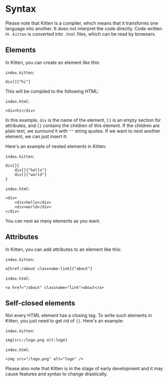 # Syntax

Please note that Kitten is a compiler, which means that it transforms one language into another. It does not interpret the code directly. Code written in `.kitten` is converted into `.html` files, which can be read by browsers.

## Elements

In Kitten, you can create an element like this:

`index.kitten`:

```
div[]{"hi"}
```

This will be compiled to the following HTML:

`index.html`:

```
<div>hi</div>
```

In this example, `div` is the name of the element, `[]` is an empty section for attributes, and `{}` contains the children of this element. If the children are plain text, we surround it with `""` string quotes. If we want to nest another element, we can just insert it:

Here's an example of nested elements in Kitten:

`index.kitten`:

```
div[]{
    div[]{"hello"}
    div[]{"world"}
}
```

`index.html`:

```
<div>
    <div>hello</div>
    <div>world</div>
</div>
```

You can nest as many elements as you want.

## Attributes

In Kitten, you can add attributes to an element like this:

`index.kitten`:

```
a[href:/about classname:link]{"about"}
```

`index.html`:

```
<a href="/about" classname="link">about</a>
```

## Self-closed elements

Not every HTML element has a closing tag. To write such elements in Kitten, you just need to get rid of `{}`. Here's an example:

`index.kitten`:

```
img[src:/logo.png alt:logo]
```

`index.html`:

```
<img src="/logo.png" alt="logo" />
```

Please also note that Kitten is in the stage of early development and it may cause features and syntax to change drastically.
